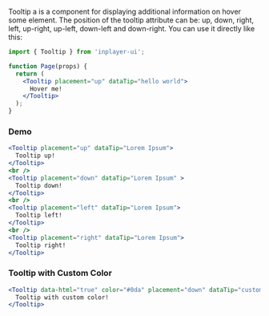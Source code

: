 Tooltip a is a component for displaying additional information on hover some element. The position of the tooltip attribute can be: up, down, right, left, up-right, up-left, down-left and down-right. You can use it directly like this:

```jsx static
import { Tooltip } from 'inplayer-ui';

function Page(props) {
  return (
    <Tooltip placement="up" dataTip="hello world">
      Hover me!
    </Tooltip>
  );
}
```

### Demo

```jsx
<Tooltip placement="up" dataTip="Lorem Ipsum">
  Tooltip up!
</Tooltip>
<br />
<Tooltip placement="down" dataTip="Lorem Ipsum" >
  Tooltip down!
</Tooltip>
<br />
<Tooltip placement="left" dataTip="Lorem Ipsum">
  Tooltip left!
</Tooltip>
<br />
<Tooltip placement="right" dataTip="Lorem Ipsum">
  Tooltip right!
</Tooltip>
```

### Tooltip with Custom Color

```jsx
<Tooltip data-html="true" color="#0da" placement="down" dataTip="custom color tooltip \n here plus">
  Tooltip with custom color!
</Tooltip>
```
